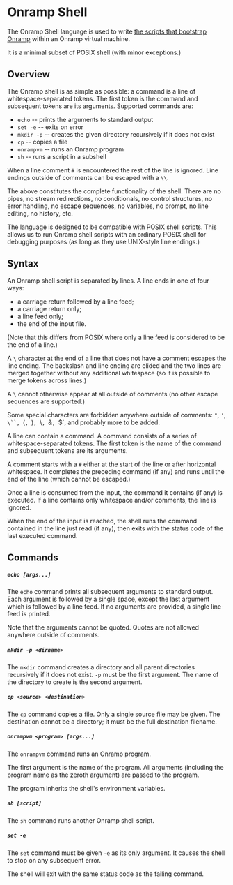 # Onramp Shell

The Onramp Shell language is used to write [the scripts that bootstrap Onramp](../core/build.sh) within an Onramp virtual machine.

It is a minimal subset of POSIX shell (with minor exceptions.)



## Overview

The Onramp shell is as simple as possible: a command is a line of whitespace-separated tokens. The first token is the command and subsequent tokens are its arguments. Supported commands are:

- `echo` -- prints the arguments to standard output
- `set -e` -- exits on error
- `mkdir -p` -- creates the given directory recursively if it does not exist
- `cp` -- copies a file
- `onrampvm` -- runs an Onramp program
- `sh` -- runs a script in a subshell

When a line comment `#` is encountered the rest of the line is ignored. Line endings outside of comments can be escaped with a `\\`.

The above constitutes the complete functionality of the shell. There are no pipes, no stream redirections, no conditionals, no control structures, no error handling, no escape sequences, no variables, no prompt, no line editing, no history, etc.

The language is designed to be compatible with POSIX shell scripts. This allows us to run Onramp shell scripts with an ordinary POSIX shell for debugging purposes (as long as they use UNIX-style line endings.)



## Syntax

An Onramp shell script is separated by lines. A line ends in one of four ways:

- a carriage return followed by a line feed;
- a carriage return only;
- a line feed only;
- the end of the input file.

(Note that this differs from POSIX where only a line feed is considered to be the end of a line.)

A `\` character at the end of a line that does not have a comment escapes the line ending. The backslash and line ending are elided and the two lines are merged together without any additional whitespace (so it is possible to merge tokens across lines.)

A `\` cannot otherwise appear at all outside of comments (no other escape sequences are supported.)

Some special characters are forbidden anywhere outside of comments: `"`, `'`, `\``, `(`, `)`, `\\`, `&`, `$`, and probably more to be added.

A line can contain a command. A command consists of a series of whitespace-separated tokens. The first token is the name of the command and subsequent tokens are its arguments.

A comment starts with a `#` either at the start of the line or after horizontal whitespace. It completes the preceding command (if any) and runs until the end of the line (which cannot be escaped.)

Once a line is consumed from the input, the command it contains (if any) is executed. If a line contains only whitespace and/or comments, the line is ignored.

When the end of the input is reached, the shell runs the command contained in the line just read (if any), then exits with the status code of the last executed command.



## Commands


##### `echo [args...]`

The `echo` command prints all subsequent arguments to standard output. Each argument is followed by a single space, except the last argument which is followed by a line feed. If no arguments are provided, a single line feed is printed.

Note that the arguments cannot be quoted. Quotes are not allowed anywhere outside of comments.


##### `mkdir -p <dirname>`

The `mkdir` command creates a directory and all parent directories recursively if it does not exist. `-p` must be the first argument. The name of the directory to create is the second argument.


##### `cp <source> <destination>`

The `cp` command copies a file. Only a single source file may be given. The destination cannot be a directory; it must be the full destination filename.


##### `onrampvm <program> [args...]`

The `onrampvm` command runs an Onramp program.

The first argument is the name of the program. All arguments (including the program name as the zeroth argument) are passed to the program.

The program inherits the shell's environment variables.


##### `sh [script]`

The `sh` command runs another Onramp shell script.


##### `set -e`

The `set` command must be given `-e` as its only argument. It causes the shell to stop on any subsequent error.

The shell will exit with the same status code as the failing command.
